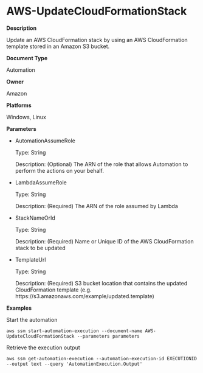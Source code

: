 # AWS\-UpdateCloudFormationStack<a name="automation-aws-updatecloudformationstack"></a>

**Description**

Update an AWS CloudFormation stack by using an AWS CloudFormation template stored in an Amazon S3 bucket\.

**Document Type**

Automation

**Owner**

Amazon

**Platforms**

Windows, Linux

**Parameters**
+ AutomationAssumeRole

  Type: String

  Description: \(Optional\) The ARN of the role that allows Automation to perform the actions on your behalf\.
+ LambdaAssumeRole

  Type: String

  Description: \(Required\) The ARN of the role assumed by Lambda
+ StackNameOrId

  Type: String

  Description: \(Required\) Name or Unique ID of the AWS CloudFormation stack to be updated
+ TemplateUrl

  Type: String

  Description: \(Required\) S3 bucket location that contains the updated CloudFormation template \(e\.g\. https://s3\.amazonaws\.com/example/updated\.template\)

**Examples**

Start the automation

```
aws ssm start-automation-execution --document-name AWS-UpdateCloudFormationStack --parameters parameters
```

Retrieve the execution output

```
aws ssm get-automation-execution --automation-execution-id EXECUTIONID --output text --query 'AutomationExecution.Output'
```